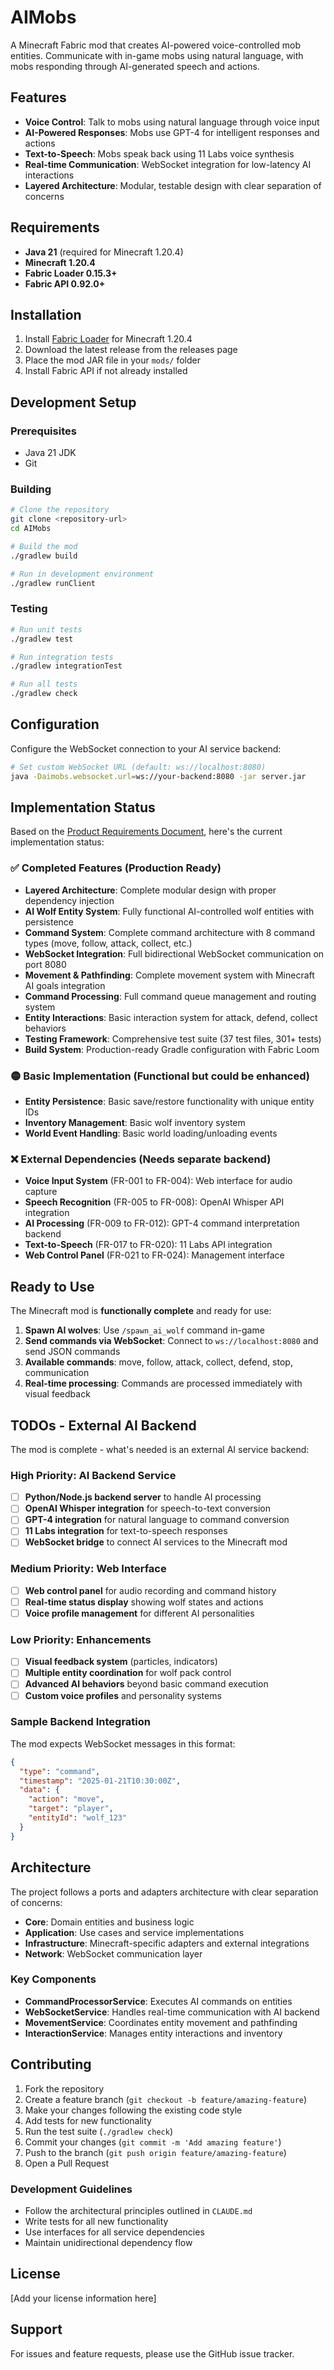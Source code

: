 # AIMobs

A Minecraft Fabric mod that creates AI-powered voice-controlled mob entities. Communicate with in-game mobs using natural language, with mobs responding through AI-generated speech and actions.

## Features

- **Voice Control**: Talk to mobs using natural language through voice input
- **AI-Powered Responses**: Mobs use GPT-4 for intelligent responses and actions
- **Text-to-Speech**: Mobs speak back using 11 Labs voice synthesis
- **Real-time Communication**: WebSocket integration for low-latency AI interactions
- **Layered Architecture**: Modular, testable design with clear separation of concerns

## Requirements

- **Java 21** (required for Minecraft 1.20.4)
- **Minecraft 1.20.4**
- **Fabric Loader 0.15.3+**
- **Fabric API 0.92.0+**

## Installation

1. Install [Fabric Loader](https://fabricmc.net/use/installer/) for Minecraft 1.20.4
2. Download the latest release from the releases page
3. Place the mod JAR file in your `mods/` folder
4. Install Fabric API if not already installed

## Development Setup

### Prerequisites

- Java 21 JDK
- Git

### Building

```bash
# Clone the repository
git clone <repository-url>
cd AIMobs

# Build the mod
./gradlew build

# Run in development environment
./gradlew runClient
```

### Testing

```bash
# Run unit tests
./gradlew test

# Run integration tests
./gradlew integrationTest

# Run all tests
./gradlew check
```

## Configuration

Configure the WebSocket connection to your AI service backend:

```bash
# Set custom WebSocket URL (default: ws://localhost:8080)
java -Daimobs.websocket.url=ws://your-backend:8080 -jar server.jar
```

## Implementation Status

Based on the [Product Requirements Document](ai_docs/prd.md), here's the current implementation status:

### ✅ Completed Features (Production Ready)

- **Layered Architecture**: Complete modular design with proper dependency injection
- **AI Wolf Entity System**: Fully functional AI-controlled wolf entities with persistence
- **Command System**: Complete command architecture with 8 command types (move, follow, attack, collect, etc.)
- **WebSocket Integration**: Full bidirectional WebSocket communication on port 8080
- **Movement & Pathfinding**: Complete movement system with Minecraft AI goals integration
- **Command Processing**: Full command queue management and routing system
- **Entity Interactions**: Basic interaction system for attack, defend, collect behaviors
- **Testing Framework**: Comprehensive test suite (37 test files, 301+ tests)
- **Build System**: Production-ready Gradle configuration with Fabric Loom

### 🟡 Basic Implementation (Functional but could be enhanced)

- **Entity Persistence**: Basic save/restore functionality with unique entity IDs
- **Inventory Management**: Basic wolf inventory system
- **World Event Handling**: Basic world loading/unloading events

### ❌ External Dependencies (Needs separate backend)

- **Voice Input System** (FR-001 to FR-004): Web interface for audio capture
- **Speech Recognition** (FR-005 to FR-008): OpenAI Whisper API integration  
- **AI Processing** (FR-009 to FR-012): GPT-4 command interpretation backend
- **Text-to-Speech** (FR-017 to FR-020): 11 Labs API integration
- **Web Control Panel** (FR-021 to FR-024): Management interface

## Ready to Use

The Minecraft mod is **functionally complete** and ready for use:

1. **Spawn AI wolves**: Use `/spawn_ai_wolf` command in-game
2. **Send commands via WebSocket**: Connect to `ws://localhost:8080` and send JSON commands
3. **Available commands**: move, follow, attack, collect, defend, stop, communication
4. **Real-time processing**: Commands are processed immediately with visual feedback

## TODOs - External AI Backend

The mod is complete - what's needed is an external AI service backend:

### High Priority: AI Backend Service
- [ ] **Python/Node.js backend server** to handle AI processing
- [ ] **OpenAI Whisper integration** for speech-to-text conversion
- [ ] **GPT-4 integration** for natural language to command conversion
- [ ] **11 Labs integration** for text-to-speech responses
- [ ] **WebSocket bridge** to connect AI services to the Minecraft mod

### Medium Priority: Web Interface
- [ ] **Web control panel** for audio recording and command history
- [ ] **Real-time status display** showing wolf states and actions
- [ ] **Voice profile management** for different AI personalities

### Low Priority: Enhancements
- [ ] **Visual feedback system** (particles, indicators)
- [ ] **Multiple entity coordination** for wolf pack control
- [ ] **Advanced AI behaviors** beyond basic command execution
- [ ] **Custom voice profiles** and personality systems

### Sample Backend Integration
The mod expects WebSocket messages in this format:
```json
{
  "type": "command",
  "timestamp": "2025-01-21T10:30:00Z",
  "data": {
    "action": "move",
    "target": "player",
    "entityId": "wolf_123"
  }
}
```

## Architecture

The project follows a ports and adapters architecture with clear separation of concerns:

- **Core**: Domain entities and business logic
- **Application**: Use cases and service implementations
- **Infrastructure**: Minecraft-specific adapters and external integrations
- **Network**: WebSocket communication layer

### Key Components

- **CommandProcessorService**: Executes AI commands on entities
- **WebSocketService**: Handles real-time communication with AI backend
- **MovementService**: Coordinates entity movement and pathfinding
- **InteractionService**: Manages entity interactions and inventory

## Contributing

1. Fork the repository
2. Create a feature branch (`git checkout -b feature/amazing-feature`)
3. Make your changes following the existing code style
4. Add tests for new functionality
5. Run the test suite (`./gradlew check`)
6. Commit your changes (`git commit -m 'Add amazing feature'`)
7. Push to the branch (`git push origin feature/amazing-feature`)
8. Open a Pull Request

### Development Guidelines

- Follow the architectural principles outlined in `CLAUDE.md`
- Write tests for all new functionality
- Use interfaces for all service dependencies
- Maintain unidirectional dependency flow

## License

[Add your license information here]

## Support

For issues and feature requests, please use the GitHub issue tracker.